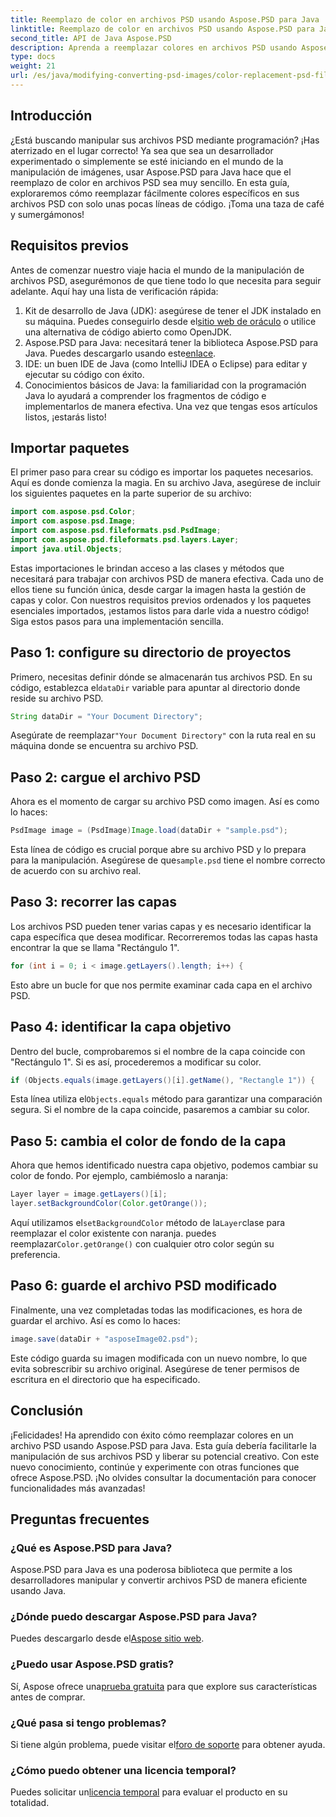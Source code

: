 ```yaml
---
title: Reemplazo de color en archivos PSD usando Aspose.PSD para Java
linktitle: Reemplazo de color en archivos PSD usando Aspose.PSD para Java
second_title: API de Java Aspose.PSD
description: Aprenda a reemplazar colores en archivos PSD usando Aspose.PSD para Java. Siga esta sencilla guía paso a paso para manipular sus imágenes de manera eficiente.
type: docs
weight: 21
url: /es/java/modifying-converting-psd-images/color-replacement-psd-files/
---
```

## Introducción
¿Está buscando manipular sus archivos PSD mediante programación? ¡Has aterrizado en el lugar correcto! Ya sea que sea un desarrollador experimentado o simplemente se esté iniciando en el mundo de la manipulación de imágenes, usar Aspose.PSD para Java hace que el reemplazo de color en archivos PSD sea muy sencillo. En esta guía, exploraremos cómo reemplazar fácilmente colores específicos en sus archivos PSD con solo unas pocas líneas de código. ¡Toma una taza de café y sumergámonos!
## Requisitos previos
Antes de comenzar nuestro viaje hacia el mundo de la manipulación de archivos PSD, asegurémonos de que tiene todo lo que necesita para seguir adelante. Aquí hay una lista de verificación rápida:
1.  Kit de desarrollo de Java (JDK): asegúrese de tener el JDK instalado en su máquina. Puedes conseguirlo desde el[sitio web de oráculo](https://www.oracle.com/java/technologies/javase-jdk11-downloads.html) o utilice una alternativa de código abierto como OpenJDK.
2.  Aspose.PSD para Java: necesitará tener la biblioteca Aspose.PSD para Java. Puedes descargarlo usando este[enlace](https://releases.aspose.com/psd/java/).
3. IDE: un buen IDE de Java (como IntelliJ IDEA o Eclipse) para editar y ejecutar su código con éxito.
4. Conocimientos básicos de Java: la familiaridad con la programación Java lo ayudará a comprender los fragmentos de código e implementarlos de manera efectiva.
Una vez que tengas esos artículos listos, ¡estarás listo!
## Importar paquetes
El primer paso para crear su código es importar los paquetes necesarios. Aquí es donde comienza la magia. En su archivo Java, asegúrese de incluir los siguientes paquetes en la parte superior de su archivo:
```java
import com.aspose.psd.Color;
import com.aspose.psd.Image;
import com.aspose.psd.fileformats.psd.PsdImage;
import com.aspose.psd.fileformats.psd.layers.Layer;
import java.util.Objects;
```
Estas importaciones le brindan acceso a las clases y métodos que necesitará para trabajar con archivos PSD de manera efectiva. Cada uno de ellos tiene su función única, desde cargar la imagen hasta la gestión de capas y color.
Con nuestros requisitos previos ordenados y los paquetes esenciales importados, ¡estamos listos para darle vida a nuestro código! Siga estos pasos para una implementación sencilla.
## Paso 1: configure su directorio de proyectos
 Primero, necesitas definir dónde se almacenarán tus archivos PSD. En su código, establezca el`dataDir` variable para apuntar al directorio donde reside su archivo PSD.
```java
String dataDir = "Your Document Directory";
```
 Asegúrate de reemplazar`"Your Document Directory"` con la ruta real en su máquina donde se encuentra su archivo PSD.
## Paso 2: cargue el archivo PSD
Ahora es el momento de cargar su archivo PSD como imagen. Así es como lo haces:
```java
PsdImage image = (PsdImage)Image.load(dataDir + "sample.psd");
```
 Esta línea de código es crucial porque abre su archivo PSD y lo prepara para la manipulación. Asegúrese de que`sample.psd` tiene el nombre correcto de acuerdo con su archivo real.
## Paso 3: recorrer las capas
Los archivos PSD pueden tener varias capas y es necesario identificar la capa específica que desea modificar. Recorreremos todas las capas hasta encontrar la que se llama "Rectángulo 1".
```java
for (int i = 0; i < image.getLayers().length; i++) {
```
Esto abre un bucle for que nos permite examinar cada capa en el archivo PSD.
## Paso 4: identificar la capa objetivo
Dentro del bucle, comprobaremos si el nombre de la capa coincide con "Rectángulo 1". Si es así, procederemos a modificar su color.
```java
if (Objects.equals(image.getLayers()[i].getName(), "Rectangle 1")) {
```
 Esta línea utiliza el`Objects.equals` método para garantizar una comparación segura. Si el nombre de la capa coincide, pasaremos a cambiar su color.
## Paso 5: cambia el color de fondo de la capa
Ahora que hemos identificado nuestra capa objetivo, podemos cambiar su color de fondo. Por ejemplo, cambiémoslo a naranja:
```java
Layer layer = image.getLayers()[i];
layer.setBackgroundColor(Color.getOrange());
```
 Aquí utilizamos el`setBackgroundColor` método de la`Layer`clase para reemplazar el color existente con naranja. puedes reemplazar`Color.getOrange()` con cualquier otro color según su preferencia.
## Paso 6: guarde el archivo PSD modificado
Finalmente, una vez completadas todas las modificaciones, es hora de guardar el archivo. Así es como lo haces:
```java
image.save(dataDir + "asposeImage02.psd");
```
Este código guarda su imagen modificada con un nuevo nombre, lo que evita sobrescribir su archivo original. Asegúrese de tener permisos de escritura en el directorio que ha especificado.
## Conclusión
¡Felicidades! Ha aprendido con éxito cómo reemplazar colores en un archivo PSD usando Aspose.PSD para Java. Esta guía debería facilitarle la manipulación de sus archivos PSD y liberar su potencial creativo. Con este nuevo conocimiento, continúe y experimente con otras funciones que ofrece Aspose.PSD. ¡No olvides consultar la documentación para conocer funcionalidades más avanzadas!
## Preguntas frecuentes
### ¿Qué es Aspose.PSD para Java?
Aspose.PSD para Java es una poderosa biblioteca que permite a los desarrolladores manipular y convertir archivos PSD de manera eficiente usando Java.
### ¿Dónde puedo descargar Aspose.PSD para Java?
 Puedes descargarlo desde el[Aspose sitio web](https://releases.aspose.com/psd/java/).
### ¿Puedo usar Aspose.PSD gratis?
 Sí, Aspose ofrece una[prueba gratuita](https://releases.aspose.com/) para que explore sus características antes de comprar.
### ¿Qué pasa si tengo problemas?
 Si tiene algún problema, puede visitar el[foro de soporte](https://forum.aspose.com/c/psd/34) para obtener ayuda.
### ¿Cómo puedo obtener una licencia temporal?
 Puedes solicitar un[licencia temporal](https://purchase.aspose.com/temporary-license/) para evaluar el producto en su totalidad.